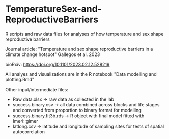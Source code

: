 # TemperatureSex-and-ReproductiveBarriers
R scripts and raw data files for analyses of how temperature and sex shape reproductive barriers

Journal article: "Temperature and sex shape reproductive barriers in a climate change hotspot" Gallegos et al. 2023

bioRxiv: https://doi.org/10.1101/2023.02.12.528219

All analyes and visualizations are in the R notebook "Data modelling and plotting.Rmd"

Other input/intermediate files:

- Raw data.xlsx -> raw data as collected in the lab
- success.binary.csv -> all data combined across blocks and life stages and converted from proportion to binary format for modelling
- success.binary.fit3b.rds -> R object with final model fitted with lme4::glmer
- latlong.csv -> latitude and longitude of sampling sites for tests of spatial autocorrelation
